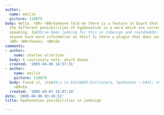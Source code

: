 ```yaml
---
author:
  name: emilie
  picture: 110079
body: Hello, <BR> <BR>Someone told me there is a feature in Quark that lets you see
  the different possibilities of hyphenation in a word which are correct gramatically
  speaking. I&#39;ve been looking for this in InDesign and couldn&#39;t find it. Does
  anyone have more information on this? Is there a plugin that does something similar?
  <BR> <BR>Thanks, <BR>Em
comments:
- author:
    name: charles ellertson
  body: A cautionary note, which doesn
  created: '2005-04-06 14:57:31'
- author:
    name: emilie
    picture: 110079
  body: Found it, it&#39;s in Edit&#62;Dictionary, hyphenate :-&#41; <BR> <BR>Cheers,
    <BR>Em
  created: '2005-04-07 18:07:19'
date: '2005-04-06 03:49:52'
title: Hyphenation possibilities in indesign

---
```


